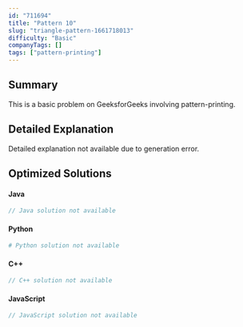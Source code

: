```yaml
---
id: "711694"
title: "Pattern 10"
slug: "triangle-pattern-1661718013"
difficulty: "Basic"
companyTags: []
tags: ["pattern-printing"]
---
```


## Summary

This is a basic problem on GeeksforGeeks involving pattern-printing.

## Detailed Explanation

Detailed explanation not available due to generation error.

## Optimized Solutions

#### Java
```java
// Java solution not available
```

#### Python
```python
# Python solution not available
```

#### C++
```cpp
// C++ solution not available
```

#### JavaScript
```javascript
// JavaScript solution not available
```